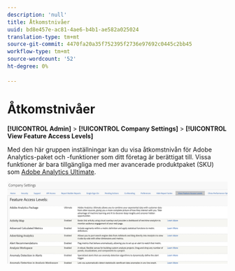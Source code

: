 ```yaml
---
description: 'null'
title: Åtkomstnivåer
uuid: bd8e457e-ac81-4ae6-b4b1-ae582a025024
translation-type: tm+mt
source-git-commit: 4470fa20a35f752395f2736e97692c0445c2bb45
workflow-type: tm+mt
source-wordcount: '52'
ht-degree: 0%

---
```



# Åtkomstnivåer

**[!UICONTROL Admin]** > **[!UICONTROL Company Settings]** > **[!UICONTROL View Feature Access Levels]**

Med den här gruppen inställningar kan du visa åtkomstnivån för Adobe Analytics-paket och -funktioner som ditt företag är berättigat till. Vissa funktioner är bara tillgängliga med mer avancerade produktpaket (SKU) som [Adobe Analytics Ultimate](https://www.adobe.com/data-analytics-cloud/analytics/ultimate.html).

![](assets/feature-access-levels.png)


